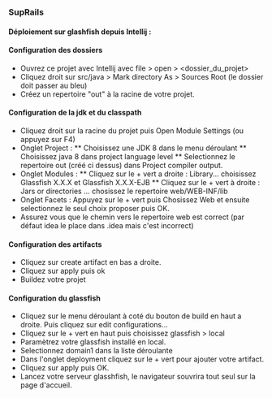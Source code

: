 ### SupRails 

#### Déploiement sur glashfish depuis Intellij :

#### Configuration des dossiers

* Ouvrez ce projet avec Intellij avec file > open > <dossier_du_projet>
* Cliquez droit sur src/java > Mark directory As > Sources Root (le dossier doit passer au bleu)
* Créez un repertoire "out" à la racine de votre projet.

#### Configuration de la jdk et du classpath

* Cliquez droit sur la racine du projet puis Open Module Settings (ou appuyez sur F4)
* Onglet Project : 
    ** Choisissez une JDK 8 dans le menu déroulant
    ** Choisissez java 8 dans project language level
    ** Selectionnez le repertoire out (créé ci dessus) dans Project compiler output.
* Onglet Modules :
    ** Cliquez sur le + vert a droite : Library... choisissez Glassfish X.X.X et Glassfish X.X.X-EJB
    ** Cliquez sur le + vert à droite : Jars or directories ... chosissez le repertoire web/WEB-INF/lib
* Onglet Facets : Appuyez sur le + vert puis Chosissez Web et ensuite selectionnez le seul choix proposer puis OK.
* Assurez vous que le chemin vers le repertoire web est correct (par défaut idea le place dans .idea mais c'est incorrect)

#### Configuration des artifacts

* Cliquez sur create artifact en bas a droite.
* Cliquez sur apply puis ok
* Buildez votre projet

#### Configuration du glassfish

* Cliquez sur le menu déroulant à coté du bouton de build en haut a droite. Puis cliquez sur edit configurations...
* Cliquez sur le + vert en haut puis choisissez glassfish > local
* Paramètrez votre glassfish installé en local.
* Selectionnez domain1 dans la liste déroulante
* Dans l'onglet deployment cliquez sur le + vert pour ajouter votre artifact.
* Cliquez sur apply puis OK.
* Lancez votre serveur glasshfish, le navigateur souvrira tout seul sur la page d'accueil.

